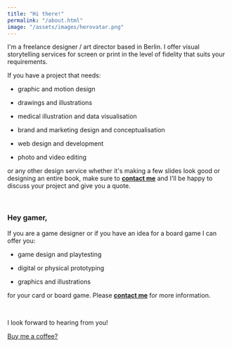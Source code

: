 ```yaml
---
title: "Hi there!"
permalink: "/about.html"
image: "/assets/images/herovatar.png"
---
```


I'm a freelance designer / art director based in Berlin. I offer visual storytelling services for screen or print in the level of fidelity that suits your requirements. 

If you have a project that needs:

- graphic and motion design

- drawings and illustrations

- medical illustration and data visualisation

- brand and marketing design and conceptualisation

- web design and development

- photo and video editing

or any other design service whether it's making a few slides look good or designing an entire book, make sure to **[contact me](https://kapazoglou.info/contact.html)** and I'll be happy to discuss your project and give you a quote.

<br>

### Hey gamer,
If you are a game designer or if you have an idea for a board game I can offer you:

- game design and playtesting

- digital or physical prototyping 

- graphics and illustrations

for your card or board game. Please **[contact me](https://kapazoglou.info/contact.html)** for more information.

<br>

I look forward to hearing from you!

<a target="_blank" class="btn btn-warning" href="https://www.buymeacoffee.com/kapazoglou"><i class="fa fa-coffee"></i> Buy me a coffee?</a>

